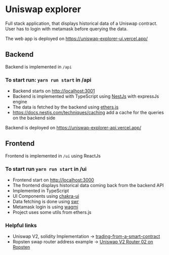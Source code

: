 # Uniswap explorer

Full stack application, that displays historical data of a Uniswap contract.
User has to login with metamask before querying the data.

The web app is deployed on https://uniswap-explorer-ui.vercel.app/

## Backend

Backend is implemented in `/api`

### To start run: `yarn run start` in /api

- Backend starts on [http://localhost:3001](http://localhost:3001)
- Backend is implemented with TypeScript using [NestJs](https://nestjs.com/) with expressJs engine
- The data is fetched by the backend using [ethers.js](https://docs.ethers.io/v5/single-page/)
- https://docs.nestjs.com/techniques/caching add a cache for the queries on the backend side

Backend is deployed on https://uniswap-explorer-api.vercel.app/

## Frontend

Frontend is implemented in `/ui` using ReactJs

### To start run `yarn run start` in /ui

- Frontend start on [http://localhost:3000](http://localhost:3000)
- The frontend displays historical data coming back from the backend API
- Implemented in TypeScript
- UI Components using [chakra-ui](https://chakra-ui.com/)
- Data fetching is done using [swr](https://swr.vercel.app/)
- Metamask login is using [wagmi](https://wagmi.sh/)
- Project uses some utils from ethers.js

### Helpful links

- Uniswap V2, solidity Implementation → [trading-from-a-smart-contract](https://docs.uniswap.org/protocol/V2/guides/smart-contract-integration/trading-from-a-smart-contract)
- Ropsten swap router address example → [Uniswap V2 Router 02 on Ropsten](https://ropsten.etherscan.io/address/0x7a250d5630B4cF539739dF2C5dAcb4c659F2488D)
